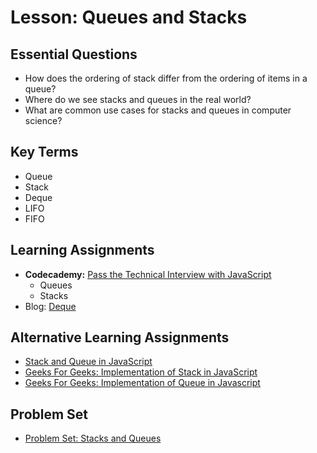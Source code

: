 # Lesson: Queues and Stacks

## Essential Questions
* How does the ordering of stack differ from the ordering of items in a queue?
* Where do we see stacks and queues in the real world?
* What are common use cases for stacks and queues in computer science?

## Key Terms
* Queue
* Stack
* Deque
* LIFO
* FIFO

## Learning Assignments
* **Codecademy:** [Pass the Technical Interview with JavaScript](https://www.codecademy.com/learn/paths/pass-the-technical-interview-with-javascript)
  * Queues
  * Stacks
* Blog: [Deque](https://dev.to/swarup260/data-structures-algorithms-in-javascript-deque-g7b)

## Alternative Learning Assignments
* [Stack and Queue in JavaScript](https://www.telerik.com/blogs/stack-queue-javascript)
* [Geeks For Geeks: Implementation of Stack in JavaScript](https://www.geeksforgeeks.org/implementation-stack-javascript/)
* [Geeks For Geeks: Implementation of Queue in Javascript](https://www.geeksforgeeks.org/implementation-queue-javascript/)

## Problem Set
* [Problem Set: Stacks and Queues](https://github.com/The-Marcy-Lab-School/problem-set-x-stacks-queues)
